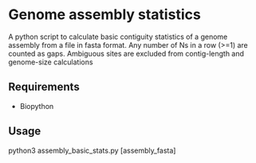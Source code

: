 # Genome assembly statistics

A python script to calculate basic contiguity statistics of a genome assembly from a file in fasta format. Any number of Ns in a row (>=1) are counted as gaps. Ambiguous sites are excluded from contig-length and genome-size calculations

## Requirements 
- Biopython

## Usage
python3 assembly_basic_stats.py [assembly_fasta]
